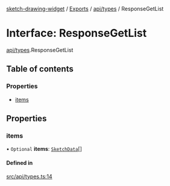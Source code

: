 [sketch-drawing-widget](../README.md) / [Exports](../modules.md) / [api/types](../modules/api_types.md) / ResponseGetList

# Interface: ResponseGetList

[api/types](../modules/api_types.md).ResponseGetList

## Table of contents

### Properties

- [items](api_types.ResponseGetList.md#items)

## Properties

### items

• `Optional` **items**: [`SketchData`](components_sketch_form_types.SketchData.md)[]

#### Defined in

[src/api/types.ts:14](https://github.com/miksrv/sketch-drawing-widget/blob/05a5c65ac52878acf28f48ea54a925a1b67bf73f/src/api/types.ts#L14)
